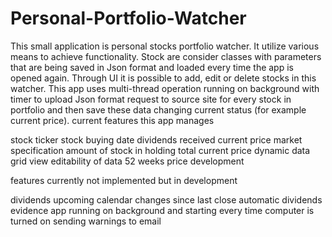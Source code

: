 # Personal-Portfolio-Watcher
This small application is personal stocks portfolio watcher. It utilize various means to achieve functionality.
Stock are consider classes with parameters that are being saved in Json format and loaded every time the app is opened again. Through UI it is possible to add, edit or delete stocks in this watcher. This app uses multi-thread operation running on background with timer to upload Json format request to source site for every stock in portfolio and then save these data changing current status (for example current price).
current features this app manages

stock ticker
stock buying date
dividends received
current price
market specification
amount of stock in holding
total current price
dynamic data grid view
editability of data
52 weeks price development

features currently not implemented but in development

dividends upcoming calendar
changes since last close
automatic dividends evidence
app running on background and starting every time computer is turned on
sending warnings to email

